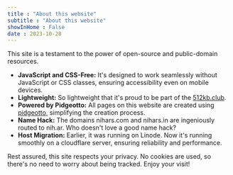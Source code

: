 ```yaml
---
title : "About this website"
subtitle : "About this website"
showInHome : False
date : 2023-10-28
---
```


This site is a testament to the power of open-source and public-domain resources.

* **JavaScript and CSS-Free:** It's designed to work seamlessly without JavaScript or CSS classes, ensuring accessibility even on mobile devices.
* **Lightweight:** So lightweight that it's proud to be part of the [512kb.club](https://512kb.club/).
* **Powered by Pidgeotto:** All pages on this website are created using [pidgeotto](https://pypi.org/project/pidgeotto/), simplifying the creation process.
* **Name Hack:** The domains nihars.com and nihars.in are ingeniously routed to nih.ar. Who doesn't love a good name hack?
* **Host Migration:** Earlier, it was running on Linode. Now it's running smoothly on a cloudflare server, ensuring reliability and performance.

Rest assured, this site respects your privacy. No cookies are used, so there's no need to worry about being tracked. Enjoy your visit!
